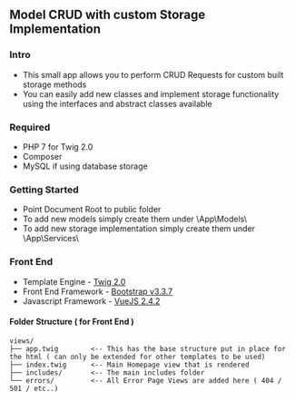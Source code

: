## Model CRUD with custom Storage Implementation

### Intro

- This small app allows you to perform CRUD Requests for custom built storage methods
- You can easily add new classes and implement storage functionality using the interfaces and abstract classes available

### Required

- PHP 7 for Twig 2.0
- Composer
- MySQL if using database storage


### Getting Started 

- Point Document Root to public folder 
- To add new models simply create them under \App\Models\
- To add new storage implementation simply create them under \App\Services\

### Front End 

- Template Engine       -   [Twig 2.0 ](https://twig.symfony.com/doc/2.x/templates.html)
- Front End Framework   -   [Bootstrap v3.3.7](http://getbootstrap.com/getting-started/)
- Javascript Framework  -   [VueJS 2.4.2](https://vuejs.org/v2/guide/#Getting-Started)

#### Folder Structure ( for Front End )

```
views/
├── app.twig        <-- This has the base structure put in place for the html ( can only be extended for other templates to be used)
├── index.twig      <-- Main Homepage view that is rendered 
├── includes/       <-- The main includes folder  
└── errors/         <-- All Error Page Views are added here ( 404 / 501 / etc..)

```